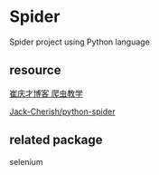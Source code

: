 # Spider
Spider project using Python language

## resource
[崔庆才博客 爬虫教学](https://cuiqingcai.com/)

[Jack-Cherish/python-spider](https://github.com/Jack-Cherish/python-spider)

## related package
selenium
